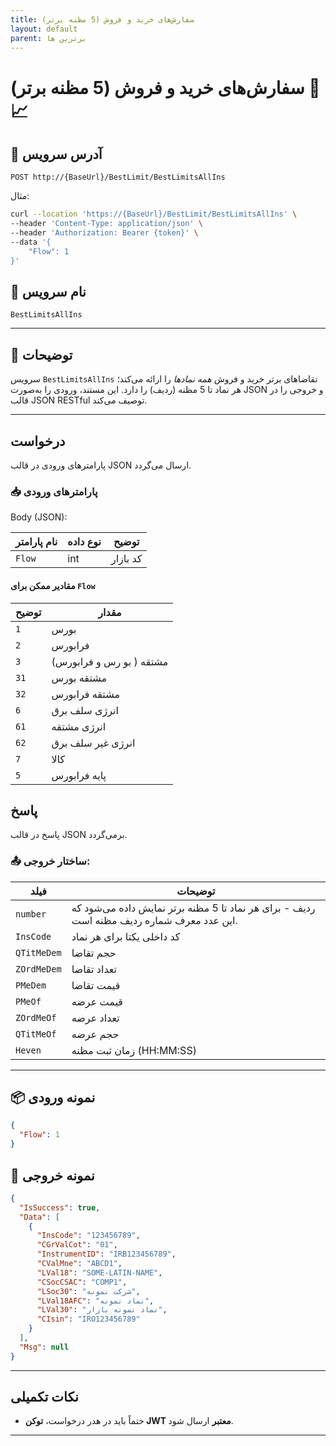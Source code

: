 ```yaml
---
title: سفارش‌های خرید و فروش (5 مظنه برتر)
layout: default
parent: برترین ها
---
```


# سفارش‌های خرید و فروش (5 مظنه برتر) 🧾📈

## 📌 آدرس سرویس

```http
POST http://{BaseUrl}/BestLimit/BestLimitsAllIns
```

مثال:

```bash
curl --location 'https://{BaseUrl}/BestLimit/BestLimitsAllIns' \
--header 'Content-Type: application/json' \
--header 'Authorization: Bearer {token}' \
--data '{
    "Flow": 1
}'
```

## 🧾 نام سرویس

`BestLimitsAllIns`

---

## 🎯 توضیحات

سرویس `BestLimitsAllIns` تقاضاهای برتر خرید و فروش *همه نمادها* را ارائه می‌کند؛ هر نماد تا 5 مظنه (ردیف) را دارد. این مستند، ورودی را به‌صورت JSON و خروجی را در قالب JSON RESTful توصیف می‌کند.

---

## درخواست

پارامترهای ورودی در قالب JSON ارسال می‌گردد.

### 📥 پارامترهای ورودی

Body (JSON):

| نام پارامتر | نوع داده | توضیح |
|------ | --- | --------- |
| `Flow` | int | کد بازار |

#### مقادیر ممکن برای `Flow`

| توضیح | مقدار |
|-------|-------|
| `1`  | بورس |
| `2`  | فرابورس |
| `3` |  مشتقه ( بو رس و فرابورس) |
| `31` |  مشتقه بورس |
| `32` |  مشتقه فرابورس |
| `6` |  انرژی سلف برق |
| `61` |  انرژی مشتقه |
| `62` |  انرژی غیر سلف برق |
| `7` | کالا |
| `5` | پایه فرابورس |

## پاسخ

پاسخ در قالب JSON برمی‌گردد.

### 📤 ساختار خروجی:

| فیلد | توضیحات |
|------|---------|
| `number` | ردیف - برای هر نماد تا 5 مظنه برتر نمایش داده می‌شود که این عدد معرف شماره ردیف مظنه است. |
| `InsCode` | کد داخلی یکتا برای هر نماد |
| `QTitMeDem` | حجم تقاضا |
| `ZOrdMeDem` | تعداد تقاضا |
| `PMeDem` | قیمت تقاضا |
| `PMeOf` | قیمت عرضه |
| `ZOrdMeOf` | تعداد عرضه |
| `QTitMeOf` | حجم عرضه |
| `Heven` | زمان ثبت مظنه (HH:MM:SS) |

---

## 📦 نمونه ورودی 

```json
{
  "Flow": 1
}
```

## 📄 نمونه خروجی

```json
{
  "IsSuccess": true,
  "Data": [
    {
      "InsCode": "123456789",
      "CGrValCot": "01",
      "InstrumentID": "IRB123456789",
      "CValMne": "ABCD1",
      "LVal18": "SOME-LATIN-NAME",
      "CSocCSAC": "COMP1",
      "LSoc30": "شرکت نمونه",
      "LVal18AFC": "نماد نمونه",
      "LVal30": "نماد نمونه بازار",
      "CIsin": "IRO123456789"
    }
  ],
  "Msg": null
}
```

---

## نکات تکمیلی
- حتماً باید در هدر درخواست، **توکن JWT معتبر** ارسال شود.

---
